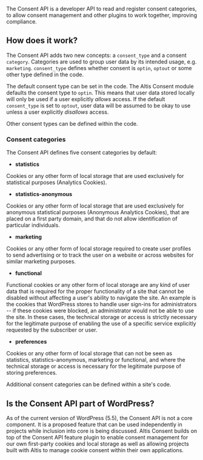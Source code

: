 The Consent API is a developer API to read and register consent categories, to allow consent management and other plugins to work together, improving compliance.

## How does it work?

The Consent API adds two new concepts: a `consent_type` and a consent `category`. Categories are used to group user data by its intended usage, e.g. `marketing`. `consent_type` defines whether consent is `optin`, `optout` or some other type defined in the code.

The default consent type can be set in the code. The Altis Consent module defaults the consent type to `optin`. This means that user data stored locally will only be used if a user explicitly _allows_ access. If the default `consent_type` is set to `optout`, user data will be assumed to be okay to use unless a user explicitly _disallows_ access.

Other consent types can be defined within the code.

### Consent categories

The Consent API defines five consent categories by default:

* **statistics**

Cookies or any other form of local storage that are used exclusively for statistical purposes (Analytics Cookies).

* **statistics-anonymous**

Cookies or any other form of local storage that are used exclusively for anonymous statistical purposes (Anonymous Analytics Cookies), that are placed on a first party domain, and that do not allow identification of particular individuals.

* **marketing**

Cookies or any other form of local storage required to create user profiles to send advertising or to track the user on a website or across websites for similar marketing purposes.

* **functional**

Functional cookies or any other form of local storage are any kind of user data that is required for the proper functionality of a site that cannot be disabled without affecting a user's ability to navigate the site. An example is the cookies that WordPress stores to handle user sign-ins for administrators -- if these cookies were blocked, an administrator would not be able to use the site.  In these cases, the technical storage or access is strictly necessary for the legitimate purpose of enabling the use of a specific service explicitly requested by the subscriber or user.

* **preferences**

Cookies or any other form of local storage that can not be seen as statistics, statistics-anonymous, marketing or functional, and where the technical storage or access is necessary for the legitimate purpose of storing preferences.

Additional consent categories can be defined within a site's code.

## Is the Consent API part of WordPress?

As of the current version of WordPress (5.5), the Consent API is not a core component. It is a proposed feature that can be used independently in projects while inclusion into core is being discussed. Altis Consent builds on top of the Consent API feature plugin to enable consent management for our own first-party cookies and local storage as well as allowing projects built with Altis to manage cookie consent within their own applications.